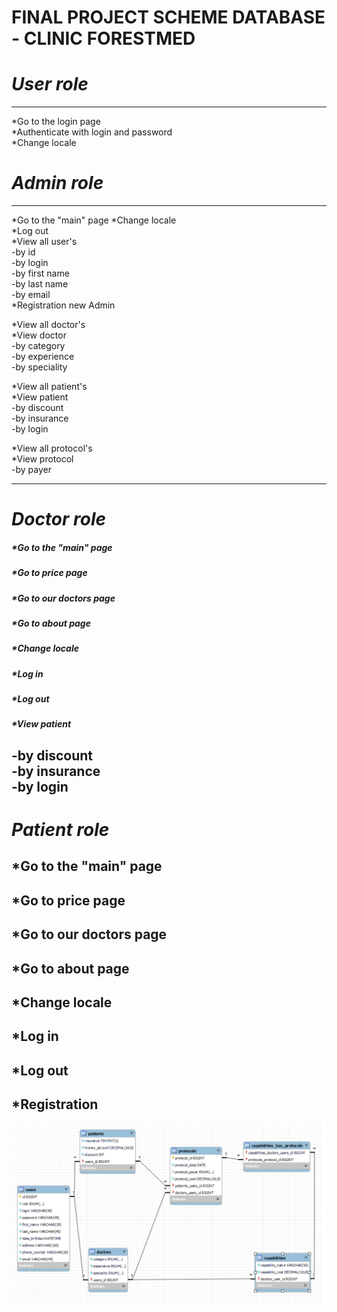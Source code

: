 #  FINAL PROJECT SCHEME DATABASE - CLINIC FORESTMED

#  _User role_
___

*Go to the login page  
*Authenticate with login and password  
*Change locale

#  _Admin role_
___
*Go to the "main" page 
*Change locale  
*Log out  
*View all user's  
-by id  
-by login  
-by first name  
-by last name  
-by email  
*Registration new Admin
  
*View all doctor's  
*View doctor  
-by category  
-by experience  
-by speciality  

*View all patient's  
*View patient  
-by discount  
-by insurance  
-by login  
  
*View all protocol's  
*View protocol   
-by payer  
___
#  _Doctor role_
#####  *Go to the "main" page
#####  *Go to price page
#####  *Go to our doctors page
#####  *Go to about page
#####  *Change locale 
#####  *Log in
#####  *Log out
#####  *View patient  
-by discount  
-by insurance  
-by login
---
#  _Patient role_
##  *Go to the "main" page  
##  *Go to price page  
##  *Go to our doctors page  
##  *Go to about page  
##  *Change locale  
##  *Log in  
##  *Log out  
##  *Registration  


![CLINIC SCHEME](medicine.png)

